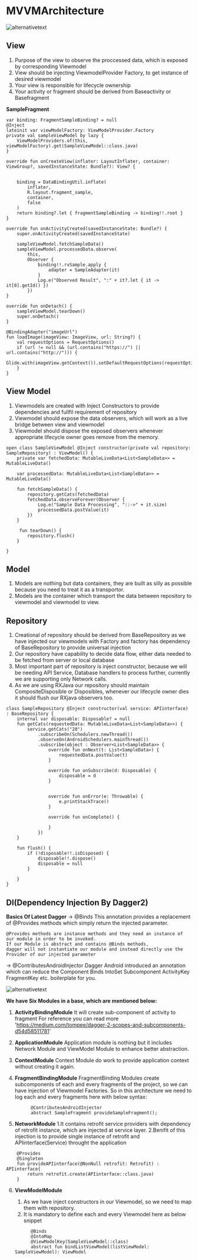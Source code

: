 # MVVMArchitecture
![alternativetext](/architecturediagram/MVVMArchitecure.jpg)


## View
1.  Purpose of the view to observe the proccessed data, which is exposed by corresponding Viewmodel
2.  View should be injecting ViewmodelProvider Factory, to get instance of desired viewmodel
3.  Your view is responsible for lifecycle ownership
4.  Your activity or fragment should be derived from Baseactivity or Basefragment

**SampleFragment**


    var binding: FragmentSampleBinding? = null
    @Inject
    lateinit var viewModelFactory: ViewModelProvider.Factory
    private val sampleViewModel by lazy {
        ViewModelProviders.of(this, viewModelFactory).get(SampleViewModel::class.java)
    }

    override fun onCreateView(inflater: LayoutInflater, container: ViewGroup?, savedInstanceState: Bundle?): View? {


        binding = DataBindingUtil.inflate(
            inflater,
            R.layout.fragment_sample,
            container,
            false
        )
        return binding?.let { fragmentSampleBinding -> binding!!.root }
    }

    override fun onActivityCreated(savedInstanceState: Bundle?) {
        super.onActivityCreated(savedInstanceState)

        sampleViewModel.fetchSampleData()
        sampleViewModel.processedData.observe(
            this,
            Observer {
                binding!!.rvSample.apply {
                    adapter = SampleAdapter(it)
                }
                Log.e("Observed Result", ":" + it?.let { it -> it[0].getId() })
            })
    }

    override fun onDetach() {
        sampleViewModel.tearDown()
        super.onDetach()
    }

    @BindingAdapter("imageUrl")
    fun loadImage(imageView: ImageView, url: String?) {
        val requestOptions = RequestOptions()
        if (url != null && (url.contains("https://") || url.contains("http://"))) {
            Glide.with(imageView.getContext()).setDefaultRequestOptions(requestOptions).load(url).into(imageView)
        }
    }

## View Model
1. Viewmodels are created with Inject Constructors to provide dependencies and fullfil requirement of repository
2. Viewmodel should expose the data observers, which will work as a live bridge between view and viewmodel
3. Viewmodel should dispose the exposed observers whenever appropriate lifecycle owner goes remove from the memory.

```
open class SampleViewModel @Inject constructor(private val repository: SampleRepository) : ViewModel() {
    private var fetchedData: MutableLiveData<List<SampleData>> = MutableLiveData()

    var processedData: MutableLiveData<List<SampleData>> = MutableLiveData()

    fun fetchSampleData() {
        repository.getCats(fetchedData)
        fetchedData.observeForever(Observer {
            Log.e("Sample Data Processing", "::->" + it.size)
            processedData.postValue(it)
        })
    }

     fun tearDown() {
        repository.flush()
    }

}
```

## Model
1. Models are nothing but data containers, they are built as silly as possible because you need to treat it as a transportor. 
2. Models are the container which transport the data between repository to viewmodel and viewmodel to view.

## Repository
1. Creational of repository should be derived from BaseRepository as we have injected our viewmodels with Factory and factory has dependency of BaseRepository to provide universal injection
2. Our repository have capability to decide data flow, either data needed to be fetched from server or local database
3. Most important part of repository is inject constructor, because we will be needing API Service, Database handlers to process further, currently we are supporting only Network calls. 
4. As we are using RXJava our repository should maintain CompositeDisposible or Disposibles, whenever our lifecycle owner dies it should flush our RXjava observers too.

````
class SampleRepository @Inject constructor(val service: APIinterface) : BaseRepository {
    internal var disposable: Disposable? = null
    fun getCats(requestedData: MutableLiveData<List<SampleData>>) {
        service.getCats("20")
            .subscribeOn(Schedulers.newThread())
            .observeOn(AndroidSchedulers.mainThread())
            .subscribe(object : Observer<List<SampleData>> {
                override fun onNext(t: List<SampleData>) {
                    requestedData.postValue(t)
                }

                override fun onSubscribe(d: Disposable) {
                    disposable = d
                }


                override fun onError(e: Throwable) {
                    e.printStackTrace()
                }

                override fun onComplete() {

                }
            })
    }

    fun flush() {
        if (!disposable!!.isDisposed) {
            disposable!!.dispose()
            disposable = null
        }

    }
}
````
## DI(Dependency Injection By Dagger2)
**Basics Of Latest Dagger**
-> @Binds
This annotation provides a replacement of @Provides methods which simply return the injected parameter.

    @Provides methods are instance methods and they need an instance of our module in order to be invoked. 
    If our Module is abstract and contains @Binds methods, 
    dagger will not instantiate our module and instead directly use the Provider of our injected parameter 
    
-> @ContributesAndroidInjector
    Dagger Android introduced an annotation which can reduce the Component Binds IntoSet Subcomponent ActivityKey FragmentKey etc. boilerplate for you.
    
![alternativetext](/DaggerTree.png)

**We have Six Modules in a base, which are mentioned below:**

1. **ActivityBindingModule**
    It will create sub-component of activity to fragment
    For reference you can read more 'https://medium.com/tompee/dagger-2-scopes-and-subcomponents-d54d58511781'
2. **ApplicationModule**
    Application module is nothing but it includes Network Module and ViewModel Module to enhance better abstraction.
3. **ContextModule**
    Context Module do work to provide application context without creating it again.
4. **FragmentBindingModule**
    FragmentBinding Modules create subcomponents of each and every fragments of the project, so we can have injection of Viewmodel Factories.
    So in this architecture we need to log each and every fragments here with below syntax:
    
    ```
          @ContributesAndroidInjector
          abstract SampleFragment provideSampleFragment();
    ```
5. **NetworkModule** 
    1.It contains retrofit service providers with dependency of retrofit instance, which are injected at service layer.
    2.Benifit of this injection is to provide single instance of retrofit and APIinterface(Service) throught the application

````
    @Provides
    @Singleton
    fun provideAPIinterface(@NonNull retrofit: Retrofit) : APIinterface{
        return retrofit.create(APIinterface::class.java)
    }
````

6. **ViewModelModule**
    1. As we have inject constructors in our Viewmodel, so we need to map them with repository.
    2. It is mandatory to define each and every Viewmodel here as below snippet
    
    ```   
          @Binds
          @IntoMap
          @ViewModelKey(SampleViewModel::class)
          abstract fun bindListViewModel(listViewModel: SampleViewModel): ViewModel
    ```  
